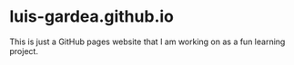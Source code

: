 luis-gardea.github.io
=====================
This is just a GitHub pages website that I am working on as a fun learning project.
